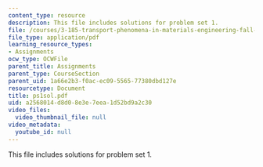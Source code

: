 ```yaml
---
content_type: resource
description: This file includes solutions for problem set 1.
file: /courses/3-185-transport-phenomena-in-materials-engineering-fall-2003/a2568014d8d08e3e7eea1d52bd9a2c30_ps1sol.pdf
file_type: application/pdf
learning_resource_types:
- Assignments
ocw_type: OCWFile
parent_title: Assignments
parent_type: CourseSection
parent_uid: 1a66e2b3-f0ac-ec09-5565-77380dbd127e
resourcetype: Document
title: ps1sol.pdf
uid: a2568014-d8d0-8e3e-7eea-1d52bd9a2c30
video_files:
  video_thumbnail_file: null
video_metadata:
  youtube_id: null
---
```

This file includes solutions for problem set 1.

